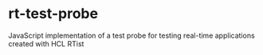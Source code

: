 # rt-test-probe
JavaScript implementation of a test probe for testing real-time applications created with HCL RTist
